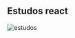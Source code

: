 ## Estudos react
![estudos](https://github.com/Emanuelsyngles/TopDog/assets/122393755/a10c0f1e-fb1d-428c-bd31-9ec6c345ae4b)
